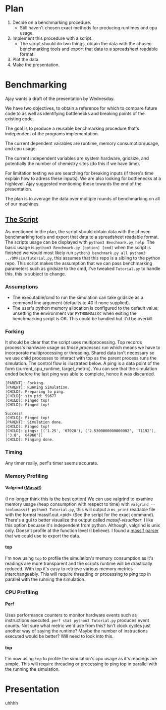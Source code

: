 # Plan
1. Decide on a benchmarking procedure.
    * Still haven't chosen exact methods for producing runtimes and cpu usage.
2. Implement this procedure with a script.
    * The script should do two things, obtain the data with the chosen benchmarking tools and export that data to a spreadsheet readable format.
3. Plot the data.
4. Make the presentation.


# Benchmarking
Ajay wants a draft of the presentation by Wednesday.

We have two objectives, to obtain a reference for which to compare future code to as well as identifying bottlenecks and breaking points of the existing code.

The goal is to produce a reusable benchmarking procedure that's independent of the programs implementation.

The current dependent vairables are runtime, memory consumption/usage, and cpu usage.

The current independent variables are system hardware, gridsize, and potentially the number of chemistry sites (do this if we have time).

For limitation testing we are searching for breaking inputs (if there's time explain how to adress these inputs). We are also looking for bottlenecks at a highlevel. Ajay suggested mentioning these towards the end of the presentation.

The plan is to average the data over multiple rounds of benchmarking on all of our machines.


## [The Script](Benchmark.py)
As mentioned in the plan, the script should obtain data with the chosen benchmarking tools and export that data to a spreadsheet readable format. The scripts usage can be displayed with `python3 Benchmark.py help`. The basic usage is `python3 Benchmark.py [option] [cmd]` when the script is finished we would most likely run `python3 benchmark.py all python3 ../DMFsim/Tutorial.py`, this assumes that this repo is a sibling to the python repo. This script makes the assumption that we can pass benchmarking parameters such as girdsize to the cmd, I've tweaked `Tutorial.py` to handle this, this is subject to change.

### Assumptions
* The executable/cmd to run the simulation can take gridsize as a command line argument (defaults to 40 if none supplied).
* The user's python memory allocation is configured to the default value; unsetting the environment var `PYTHONMALLOC` when exiting the benchmarking script is OK. This could be handled but it'd be overkill.

### Forking
It should be clear that the script uses multiprocessing. Top records process's hardware usage *as those processes run* which means we have to incorporate multiprocessing or threading. Shared data isn't necessary so we use child processes to interact with top as the parent process runs the simulation. The control flow is illustrated below. A ping is a data point of the form (current_cpu_runtime, target_metric). You can see that the simulation ended before the last ping was able to complete, hence it was discarded.
```
[PARENT]: Forking.
[PARENT]: Running Simulation.
[CHILD]: Preparing to ping.
[CHILD]: sim pid: 59677
[CHILD]: Pinged top!
[CHILD]: Pinged top!

Success!
[CHILD]: Pinged top!
[PARENT]: Simulation done.
[CHILD]: Pinged top!
[CHILD]: pings: [('1.25', '67028'), ('2.5300000000000002', '71192'), ('3.8', '64960')]
[CHILD]: Pinging done.
```

### Timing

Any timer really, perf's timer seems accurate.


### Memory Profiling

#### Valgrind ([Massif](https://valgrind.org/docs/manual/ms-manual.html))
(I no longer think this is the best option) We can use valgrind to examine memory usage (heap consumption with respect to time) with `valgrind --tool=massif python3 Tutorial.py`, this will output a `ms_print` readable file with the format massif.out.\<pid\> (See the script for the exact command). There's a gui to better visualize the output called *massif-visualizer*. I like this option becuase it's independent from python. Although, valgrind is unix only. Doesn't profile at the function level (I believe). I found a [massif parser](https://github.com/MathieuTurcotte/msparser) that we could use to export the data.

#### top
I'm now using `top` to profile the simulation's memory consumption as it's readings are more transparent and the scripts runtime will be drastically reduced. With top it's easy to retrieve various memory metrics interchangeably. This will require threading or processing to ping top in parallel with the running the simulation.


### CPU Profiling

#### Perf
Uses performance counters to monitor hardware events such as instructions executed. `perf stat python3 Tutorial.py` produces event counts. Not sure what metric we'd use from this? Isn't clock cycles just another way of saying the runtime? Maybe the number of instructions executed would be better? Will need to look into this.

#### top
I'm now using `top` to profile the simulation's cpu usage as it's readings are simple. This will require threading or processing to ping top in parallel with the running the simulation.


# Presentation

uhhhh